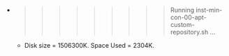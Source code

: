 * >>>>>>>>> Running inst-min-con-00-apt-custom-repository.sh ...
  * Disk size = 1506300K. Space Used = 2304K.
